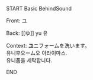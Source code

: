 START
Basic BehindSound

Front:
ユ


Back:
[[ゆ]] yu 유


Context:
**ユ**ニフォームを洗います。  
유니후오ーム오 아라이마스.  
유니폼을 세탁합니다.  

<!--ID: 1746859275702-->
END